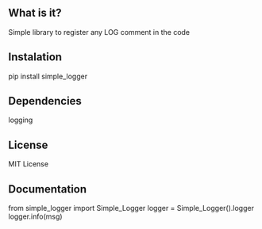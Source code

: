 ## What is it?
Simple library to register any LOG comment in the code

## Instalation
pip install simple_logger

## Dependencies
logging

## License
MIT License

## Documentation
from simple_logger import Simple_Logger
logger = Simple_Logger().logger
logger.info(msg)

